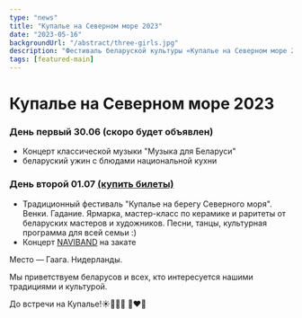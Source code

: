 ```yaml
---
type: "news"
title: "Купалье на Северном море 2023"
date: "2023-05-16"
backgroundUrl: "/abstract/three-girls.jpg"
description: "Фестиваль беларуской культуры «Купалье на Северном море 2023»"
tags: [featured-main]
---
```


# Купалье на Северном море 2023

### День первый 30.06 (скоро будет объявлен)
- Концерт классической музыки "Музыка для Беларуси"
- беларуский ужин с блюдами национальной кухни

### День второй 01.07 [(купить билеты)](https://www.belarusians.nl/ru/events/kupalle-2023-3)
- Традиционный фестиваль "Купалье на берегу Северного моря". Венки. Гадание. Ярмарка, мастер-класс по керамике и раритеты от беларуских мастеров и художников. Песни, танцы, культурная программа для всей семьи :)
- Концерт [NAVIBAND](https://www.instagram.com/naviband/) на закате

Место — Гаага. Нидерланды.

Мы приветствуем беларусов и всех, кто интересуется нашими традициями и культурой.

До встречи на Купалье!☀️🌾🌸🔥 🤍❤️🤍